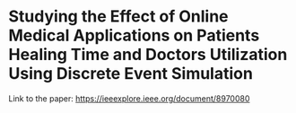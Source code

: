 # Studying the Effect of Online Medical Applications on Patients Healing Time and Doctors Utilization Using Discrete Event Simulation
Link to the paper: https://ieeexplore.ieee.org/document/8970080 
